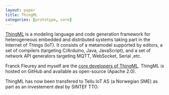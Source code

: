 ```yaml
---
layout: paper
title: ThingML
categories: [prototype, core]
---
```


[ThingML](http://www.ThingML.org) is a modeling language and code generation framework for heterogeneous embedded and distributed systems taking part in the Internet of Things (IoT). It consists of a metamodel supported by editors, a set of compilers (targeting C/Arduino, Java, JavaScript), and a set of network API generators targeting MQTT, WebSocket, Serial ,etc.

Franck Fleurey and myself are the [core developers of ThingML](https://github.com/TelluIoT/ThingML/graphs/contributors). ThingML is hosted on GitHub and available as open-source (Apache 2.0).

ThingML has now been transfered to Tellu IoT AS (a Norwegian SME) as part as an investement deal by SINTEF TTO.

